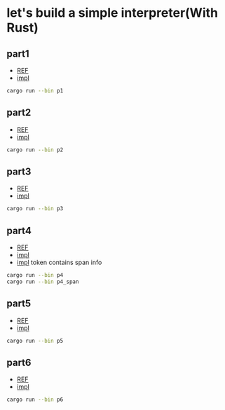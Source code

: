# let's build a simple interpreter(With Rust)

## part1

- [REF](https://ruslanspivak.com/lsbasi-part1/)
- [impl](src/bin/p1.rs)

```bash
cargo run --bin p1
```

## part2

- [REF](https://ruslanspivak.com/lsbasi-part2/)
- [impl](src/bin/p2.rs)

```bash
cargo run --bin p2
```

## part3

- [REF](https://ruslanspivak.com/lsbasi-part3/)
- [impl](src/bin/p3.rs)

```bash
cargo run --bin p3
```

## part4

- [REF](https://ruslanspivak.com/lsbasi-part4/)
- [impl](src/bin/p4.rs)
- [impl](src/bin/p4_span.rs) token contains span info


```bash
cargo run --bin p4
cargo run --bin p4_span
```

## part5

- [REF](https://ruslanspivak.com/lsbasi-part5/)
- [impl](src/bin/p5.rs)

```bash
cargo run --bin p5
```

## part6

- [REF](https://ruslanspivak.com/lsbasi-part6/)
- [impl](src/bin/p6.rs)

```bash
cargo run --bin p6
```